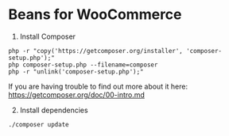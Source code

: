 # Beans for WooCommerce

1. Install Composer 

```shell script
php -r "copy('https://getcomposer.org/installer', 'composer-setup.php');"
php composer-setup.php --filename=composer
php -r "unlink('composer-setup.php');"
```
If you are having trouble to find out more about it here: https://getcomposer.org/doc/00-intro.md

2. Install dependencies 

```shell script
./composer update
```

